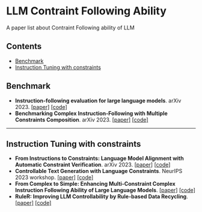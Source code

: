 # LLM Contraint Following Ability
A paper list about Contraint Following ability of LLM

## Contents

- [Benchmark](#benchmark)
- [Instruction Tuning with constraints](#instruction-tuning-with-constraints)

## Benchmark
- **Instruction-following evaluation for large language models**. arXiv 2023. [[paper]](https://arxiv.org/abs/2311.07911) [[code]](https://github.com/google-research/google-research/tree/master/instruction_following_eval)
- **Benchmarking Complex Instruction-Following with Multiple Constraints Composition**. arXiv 2023. [[paper]](https://arxiv.org/abs/2407.03978) [[code]](https://github.com/thu-coai/ComplexBench)

---

## Instruction Tuning with constraints
- **From Instructions to Constraints: Language Model Alignment with Automatic Constraint Verification**. arXiv 2023. [[paper]](https://arxiv.org/abs/2403.06326) [[code]](https://arxiv.org/abs/2403.06326)
- **Controllable Text Generation with Language Constraints**. NeurIPS 2023 workshop. [[paper]](https://arxiv.org/abs/2212.10466) [[code]](https://arxiv.org/abs/2212.10466)
- **From Complex to Simple: Enhancing Multi-Constraint Complex Instruction Following Ability of Large Language Models**. [[paper]](https://arxiv.org/abs/2404.15846) [[code]](https://github.com/meowpass/FollowComplexInstruction)
- **RuleR: Improving LLM Controllability by Rule-based Data Recycling**. [[paper]](https://arxiv.org/abs/2406.15938) [[code]](https://github.com/MingLiiii/RuleR/tree/main)

